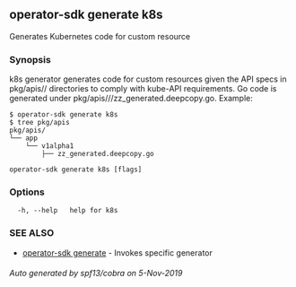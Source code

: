 ## operator-sdk generate k8s

Generates Kubernetes code for custom resource

### Synopsis

k8s generator generates code for custom resources given the API
specs in pkg/apis/<group>/<version> directories to comply with kube-API
requirements. Go code is generated under
pkg/apis/<group>/<version>/zz_generated.deepcopy.go.
Example:

	$ operator-sdk generate k8s
	$ tree pkg/apis
	pkg/apis/
	└── app
		└── v1alpha1
			├── zz_generated.deepcopy.go


```
operator-sdk generate k8s [flags]
```

### Options

```
  -h, --help   help for k8s
```

### SEE ALSO

* [operator-sdk generate](operator-sdk_generate.md)	 - Invokes specific generator

###### Auto generated by spf13/cobra on 5-Nov-2019
